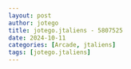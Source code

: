 ```yaml
---
layout: post
author: jotego
title: jotego.jtaliens - 5807525
date: 2024-10-11
categories: [Arcade, jtaliens]
tags: [jotego.jtaliens]
---
```


